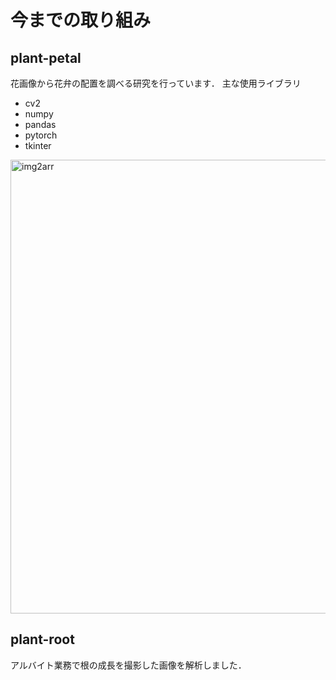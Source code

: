 # 今までの取り組み

## plant-petal
花画像から花弁の配置を調べる研究を行っています．
主な使用ライブラリ
* cv2
* numpy
* pandas
* pytorch
* tkinter
<img width="726" alt="img2arr" src="https://user-images.githubusercontent.com/51512765/156853383-31f0c46c-6b6b-4cc8-a818-7a1280662b50.png">

## plant-root
アルバイト業務で根の成長を撮影した画像を解析しました．

<!--
**t-nakatani/t-nakatani** is a ✨ _special_ ✨ repository because its `README.md` (this file) appears on your GitHub profile.

Here are some ideas to get you started:

- 🔭 I’m currently working on ...
- 🌱 I’m currently learning ...
- 👯 I’m looking to collaborate on ...
- 🤔 I’m looking for help with ...
- 💬 Ask me about ...
- 📫 How to reach me: ...
- 😄 Pronouns: ...
- ⚡ Fun fact: ...
-->
